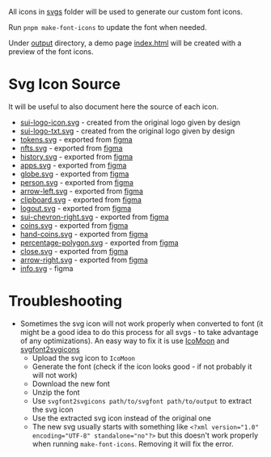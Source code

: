 All icons in [svgs](./svgs/) folder will be used to generate our custom font icons.

Run `pnpm make-font-icons` to update the font when needed.

Under [output](./output/) directory, a demo page [index.html](./output/index.html) will be created with a preview of the font icons.

# Svg Icon Source

It will be useful to also document here the source of each icon.

-   [sui-logo-icon.svg](./svgs/sui-logo-icon.svg) - created from the original logo given by design
-   [sui-logo-txt.svg](./svgs/sui-logo-txt.svg) - created from the original logo given by design
-   [tokens.svg](./svgs/tokens.svg) - exported from [figma](https://www.figma.com/file/rkFrheddol8YO7HQaHgIfF/Sui-Systematize?node-id=3547%3A3433)
-   [nfts.svg](./svgs/nfts.svg) - exported from [figma](https://www.figma.com/file/rkFrheddol8YO7HQaHgIfF/Sui-Systematize?node-id=3547%3A3433)
-   [history.svg](./svgs/history.svg) - exported from [figma](https://www.figma.com/file/rkFrheddol8YO7HQaHgIfF/Sui-Systematize?node-id=3547%3A3433)
-   [apps.svg](./svgs/apps.svg) - exported from [figma](https://www.figma.com/file/rkFrheddol8YO7HQaHgIfF/Sui-Systematize?node-id=3547%3A3433)
-   [globe.svg](./svgs/globe.svg) - exported from [figma](https://www.figma.com/file/OzLaRFzevjxdQAbybWEZk0/Sui-Visualize?node-id=1607%3A18842)
-   [person.svg](./svgs/person.svg) - exported from [figma](https://www.figma.com/file/OzLaRFzevjxdQAbybWEZk0/Sui-Visualize?node-id=1607%3A18842)
-   [arrow-left.svg](./svgs/arrow-left.svg) - exported from [figma](https://www.figma.com/file/OzLaRFzevjxdQAbybWEZk0/Sui-Visualize?node-id=1609%3A19253)
-   [clipboard.svg](./svgs/clipboard.svg) - exported from [figma](https://www.figma.com/file/OzLaRFzevjxdQAbybWEZk0/Sui-Visualize?node-id=1609%3A19253)
-   [logout.svg](./svgs/logout.svg) - exported from [figma](https://www.figma.com/file/OzLaRFzevjxdQAbybWEZk0/Sui-Visualize?node-id=1609%3A19253)
-   [sui-chevron-right.svg](./svgs/sui-chevron-right.svg) - exported from [figma](https://www.figma.com/file/OzLaRFzevjxdQAbybWEZk0/Sui-Visualize?node-id=1607%3A18842)
-   [coins.svg](./svgs/coins.svg) - exported from [figma](https://www.figma.com/file/OzLaRFzevjxdQAbybWEZk0/Sui-Visualize?node-id=2251%3A47447)
-   [hand-coins.svg](./svgs/hand-coins.svg) - exported from [figma](https://www.figma.com/file/OzLaRFzevjxdQAbybWEZk0/Sui-Visualize?node-id=2251%3A47447)
-   [percentage-polygon.svg](./svgs/percentage-polygon.svg) - exported from [figma](https://www.figma.com/file/OzLaRFzevjxdQAbybWEZk0/Sui-Visualize?node-id=2251%3A47447)
-   [close.svg](./svgs/close.svg) - exported from [figma](https://www.figma.com/file/rkFrheddol8YO7HQaHgIfF/Sui-Systematize?node-id=3421%3A2392)
-   [arrow-right.svg](./svgs/arrow-right.svg) - exported from [figma](https://www.figma.com/file/rkFrheddol8YO7HQaHgIfF/Sui-Systematize?node-id=3421%3A2392)
-   [info.svg](./svgs/info.svg) - figma

# Troubleshooting

-   Sometimes the svg icon will not work properly when converted to font (it might be a good idea to do this process for all svgs - to take advantage of any optimizations). An easy way to fix it is use [IcoMoon](https://icomoon.io/app) and [svgfont2svgicons](https://github.com/nfroidure/svgfont2svgicons)
    -   Upload the svg icon to `IcoMoon`
    -   Generate the font (check if the icon looks good - if not probably it will not work)
    -   Download the new font
    -   Unzip the font
    -   Use `svgfont2svgicons path/to/svgfont path/to/output` to extract the svg icon
    -   Use the extracted svg icon instead of the original one
    -   The new svg usually starts with something like `<?xml version="1.0" encoding="UTF-8" standalone="no"?>` but this doesn't work properly when running `make-font-icons`. Removing it will fix the error.

